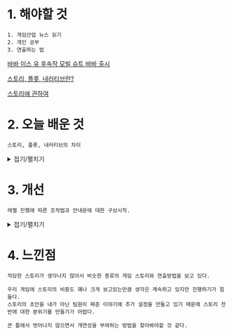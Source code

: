 # 1. 해야할 것
```
1. 게임산업 뉴스 읽기
2. 개인 공부
3. 연출하는 법
```
[바바 이스 유 후속작 모빌 슈트 바바 출시](https://www.gamemeca.com/view.php?gid=1744599)

[스토리, 플롯, 내러티브란?](https://m.blog.naver.com/kugk0820/220546023054)

[스토리에 관하여](https://nevermind0372.postype.com/post/6238611)


# 2. 오늘 배운 것
```
스토리, 플롯, 내러티브의 차이
```
<details>
<summary>접기/펼치기</summary>

1. 스토리
```
이야기 그 자체, 스토리
```

2. 플롯
```
이야기의 구조, 구성
사건들이 서로 연관을 갖고 일어나는 이야기
스토리 속 사건은 인과관계 없이 일어날 수 있지만, 플롯 안에서는 인과응보의 필연적 관계를 맺는다.
```

3. 내러티브
```
스토리텔링
이야기를 표현하는 방식
스토리에 표현방식이 덧입혀진 것이 내러티브라고 할 수 있다.
```
</details>



# 3. 개선
```
레벨 진행에 따른 조작법과 안내문에 대한 구상시작.
```
<details>
<summary>접기/펼치기</summary>

![image](https://github.com/JM94Ent/TIL-WIL/assets/143363550/b9f27c18-38e4-4fd7-9250-0dbd4878a37e)

</details>



# 4. 느낀점
```
적당한 스토리가 생각나지 않아서 비슷한 종류의 게임 스토리와 연출방법을 보고 있다.

우리 게임에 스토리의 비중도 꽤나 크게 보고있는만큼 생각은 계속하고 있지만 진행하기가 힘들다.
스토리의 초안을 내가 아닌 팀원이 짜준 이야기에 추가 설정을 만들고 있기 때문에 스토리 전반에 대한 분위기를 만들기가 어렵다.

큰 틀에서 벗어나지 않으면서 개연성을 부여하는 방법을 찾아봐야할 것 같다.
```


